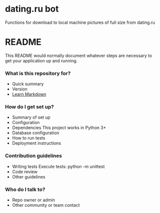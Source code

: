 # dating.ru bot
Functions for download to local machine pictures of full size from dating.ru

# README #

This README would normally document whatever steps are necessary to get your application up and running.

### What is this repository for? ###

* Quick summary
* Version
* [Learn Markdown](https://bitbucket.org/tutorials/markdowndemo)

### How do I get set up? ###

* Summary of set up
* Configuration
* Dependencies
  This project works in Python 3+
* Database configuration
* How to run tests
* Deployment instructions

### Contribution guidelines ###

* Writing tests
  Execute tests: python -m unittest 
* Code review
* Other guidelines

### Who do I talk to? ###

* Repo owner or admin
* Other community or team contact
